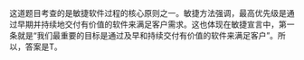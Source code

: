 这道题目考查的是敏捷软件过程的核心原则之一。敏捷方法强调，最高优先级是通过早期并持续地交付有价值的软件来满足客户需求。这也体现在敏捷宣言中，第一条就是“我们最重要的目标是通过及早和持续交付有价值的软件来满足客户”。所以，答案是T。